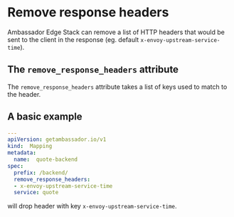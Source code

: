 # Remove response headers

Ambassador Edge Stack can remove a list of HTTP headers that would be sent to the client in the response (eg. default `x-envoy-upstream-service-time`).

## The `remove_response_headers` attribute

The `remove_response_headers` attribute takes a list of keys used to match to the header.

## A basic example

```yaml
---
apiVersion: getambassador.io/v1
kind:  Mapping
metadata:
  name:  quote-backend
spec:
  prefix: /backend/
  remove_response_headers:
  - x-envoy-upstream-service-time
  service: quote
```

will drop header with key `x-envoy-upstream-service-time`.
